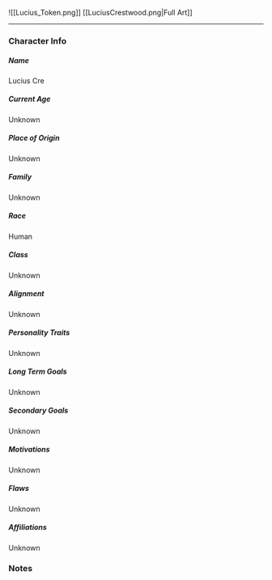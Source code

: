 ![[Lucius_Token.png]]
[[LuciusCrestwood.png|Full Art]]

---
### Character Info

##### Name 
Lucius Cre

##### Current Age
Unknown

##### Place of Origin
Unknown

##### Family
Unknown

##### Race
Human

##### Class
Unknown

##### Alignment
Unknown

##### Personality Traits
Unknown

##### Long Term Goals
Unknown

##### Secondary Goals
Unknown

##### Motivations
Unknown

##### Flaws
Unknown

##### Affiliations
Unknown

### Notes

